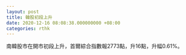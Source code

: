 ```yaml
---
layout: post
title: 韓股初段上升
date: 2020-12-16 08:08:38.000000000 +08:00
categories: rthk
---
```


南韓股市在開市初段上升，首爾綜合指數報2773點，升16點，升幅0.61%。
